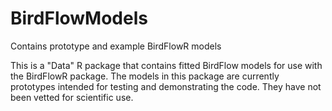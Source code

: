 # BirdFlowModels
Contains prototype and example BirdFlowR models

This is a "Data" R package that contains fitted BirdFlow models for use with the BirdFlowR package.  The models in this package are currently prototypes intended for testing and demonstrating the code.  They have not been vetted for scientific use. 

